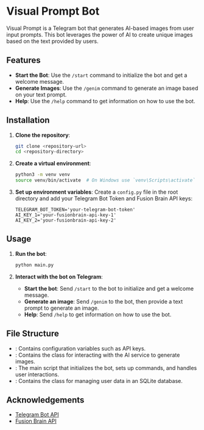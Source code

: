 # Visual Prompt Bot

Visual Prompt is a Telegram bot that generates AI-based images from user input prompts. This bot leverages the power of AI to create unique images based on the text provided by users.

## Features

- **Start the Bot**: Use the `/start` command to initialize the bot and get a welcome message.
- **Generate Images**: Use the `/genim` command to generate an image based on your text prompt.
- **Help**: Use the `/help` command to get information on how to use the bot.

## Installation

1. **Clone the repository**:
    ```sh
    git clone <repository-url>
    cd <repository-directory>
    ```

2. **Create a virtual environment**:
    ```sh
    python3 -m venv venv
    source venv/bin/activate  # On Windows use `venv\Scripts\activate`
    ```


3. **Set up environment variables**:
    Create a `config.py` file in the root directory and add your Telegram Bot Token and Fusion Brain API keys:
    ```env
    TELEGRAM_BOT_TOKEN='your-telegram-bot-token'
    AI_KEY_1='your-fusionbrain-api-key-1'
    AI_KEY_2='your-fusionbrain-api-key-2'
    ```

## Usage

1. **Run the bot**:
    ```sh
    python main.py
    ```

2. **Interact with the bot on Telegram**:
    - **Start the bot**: Send `/start` to the bot to initialize and get a welcome message.
    - **Generate an image**: Send `/genim` to the bot, then provide a text prompt to generate an image.
    - **Help**: Send `/help` to get information on how to use the bot.

## File Structure

- : Contains configuration variables such as API keys.
- : Contains the  class for interacting with the AI service to generate images.
- : The main script that initializes the bot, sets up commands, and handles user interactions.
- : Contains the  class for managing user data in an SQLite database.

## Acknowledgements

- [Telegram Bot API](https://core.telegram.org/bots/api)
- [Fusion Brain API](https://fusionbrain.ai/)
